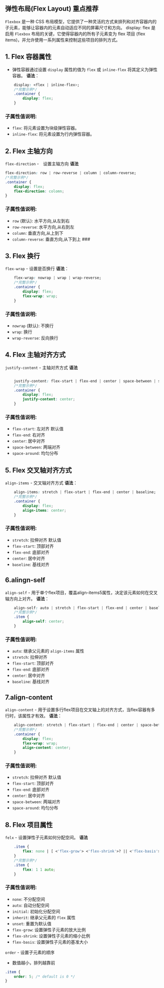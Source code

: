 ## 弹性布局(Flex Layout) 重点推荐
`Flexbox` 是一种 CSS 布局模型，它提供了一种灵活的方式来排列和对齐容器内的子元素，能够让容器内的元素自动适应不同的屏幕尺寸和方向。
display: flex 是启用 `Flexbox` 布局的关键，它使得容器内的所有子元素变为 flex 项目 (flex items)，并允许使用一系列属性来控制这些项目的排列方式。
## 1. Flex 容器属性
- 弹性容器通过设置 `display` 属性的值为 `flex` 或 `inline-flex` 将其定义为弹性容器。
**语法**：

```css
    display: <flex | inline-flex>;
    /*完整示例*/
    .container {
        display: flex;
    }
```
### 子属性值说明:
- `flex`: 将元素设置为块级弹性容器。
- `inline-flex`: 将元素设置为行内弹性容器。

## 2. Flex 主轴方向
`flex-direction` -　设置主轴方向
**语法**
```css
flex-direction: row | row-reverse | column | column-reverse;
/*完整示例*/
.container {
    display: flex;
    flex-direction: colomn;
}
```
### 子属性值说明:
- `row` (默认): 水平方向,从左到右
- `row-reverse`: 水平方向,从右到左
- `column`: 垂直方向,从上到下
- `column-reverse`: 垂直方向,从下到上
###　

## 3. Flex 换行
`flex-wrap` - 设置是否换行
**语法**：
```css
    flex-wrap: nowrap | wrap | wrap-reverse;
    /*完整示例*/
    .container {
        display: flex;
        flex-wrap: wrap;
    }
```
### 子属性值说明:
- `nowrap` (默认): 不换行
- `wrap`: 换行
- `wrap-reverse`: 反向换行

## 4. Flex 主轴对齐方式
`justify-content` - 主轴对齐方式
**语法**
```css

    justify-content: flex-start | flex-end | center | space-between | space-around;
    /*完整示例*/
    .container {
        display: flex;
        justify-content: center;
    }
```
### 子属性值说明:
- `flex-start`: 左对齐  默认值
- `flex-end`: 右对齐
- `center`: 居中对齐
- `space-between`: 两端对齐
- `space-around`: 均匀分布

## 5. Flex 交叉轴对齐方式
`align-items` - 交叉轴对齐方式
**语法**：
```css
    align-items: stretch | flex-start | flex-end | center | baseline;
    /*完整示例*/
    .container {
        display: flex;
        align-items: center;
    }
```
### 子属性值说明:
- `stretch`: 拉伸对齐  默认值
- `flex-start`: 顶部对齐
- `flex-end`: 底部对齐
- `center`: 居中对齐
- `baseline`: 基线对齐

## 6.alingn-self
`align-self` - 用于单个flex项目，覆盖align-items5属性，决定该元素如何在交叉轴方向上对齐。
**语法**：
```css
    align-self: auto | stretch | flex-start | flex-end | center | baseline;
    /*完整示例*/
    .item {
        align-self: center;
    }
```
### 子属性值说明:
- `auto`: 继承父元素的 `align-items` 属性
- `stretch`: 拉伸对齐
- `flex-start`: 顶部对齐
- `flex-end`: 底部对齐
- `center`: 居中对齐
- `baseline`: 基线对齐

## 7.align-content
`align-content` - 用于设置多行flex项目在交叉轴上的对齐方式，当flex容器有多行时，该属性才有效。
**语法**：
```css
    align-content: stretch | flex-start | flex-end | center | space-between | space-around;
    /*完整示例*/
    .container {
        display: flex;
        flex-wrap: wrap;
        align-content: center;
    }
```
### 子属性值说明:
- `stretch`: 拉伸对齐  默认值
- `flex-start`: 顶部对齐
- `flex-end`: 底部对齐
- `center`: 居中对齐
- `space-between`: 两端对齐
- `space-around`: 均匀分布


## 8. Flex 项目属性
`felx` - 设置弹性子元素如何分配空间。
**语法**
```css
    .item {
        flex: none | [ <'flex-grow'> <'flex-shrink'>? || <'flex-basis'> ];
    }
    /*完整示例*/
    .item {
        flex: 1 1 auto;
    }
```
### 子属性值说明:
- `none`: 不分配空间
- `auto`: 自动分配空间
- `initial`: 初始化分配空间
- `inherit`: 继承父元素的 `flex` 属性
- `unset`: 重置为默认值
- `flex-grow`: 设置弹性子元素的放大比例
- `flex-shrink`: 设置弹性子元素的缩小比例
- `flex-basis`: 设置弹性子元素的基准大小

`order` - 设置子元素的顺序
- 数值越小，排列越靠前
```css
.item {
    order: 5; /* default is 0 */
}
```



